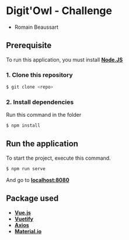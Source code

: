 # Digit'Owl - Challenge

* Romain Beaussart

## Prerequisite
To run this application, you must install [**Node.JS**](https://nodejs.org/en/download/)

### 1. Clone this repository
```sh
$ git clone <repo>
```

### 2. Install dependencies
Run this command in the folder
```sh
$ npm install
```

## Run the application

To start the project, execute this command.
```sh
$ npm run serve
```
And go to [**localhost:8080**](http://localhost:8080/)

## Package used
* [**Vue.js**](https://vuejs.org/)
* [**Vuetify**](https://vuetifyjs.com/en/)
* [**Axios**](https://github.com/axios/axios)
* [**Material.io**](https://material.io/)
